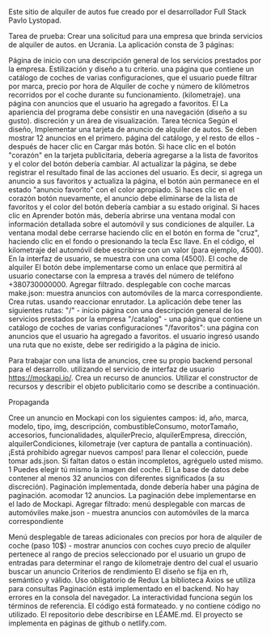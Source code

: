Este sitio de alquiler de autos fue creado por el desarrollador Full Stack Pavlo
Lystopad.

Tarea de prueba: Crear una solicitud para una empresa que brinda servicios de
alquiler de autos. en Ucrania. La aplicación consta de 3 páginas:

Página de inicio con una descripción general de los servicios prestados por la
empresa. Estilización y diseño a tu criterio. una página que contiene un
catálogo de coches de varias configuraciones, que el usuario puede filtrar por
marca, precio por hora de Alquiler de coche y número de kilómetros recorridos
por el coche durante su funcionamiento. (kilometraje). una página con anuncios
que el usuario ha agregado a favoritos. El La apariencia del programa debe
consistir en una navegación (diseño a su gusto). discreción y un área de
visualización. Tarea técnica Según el diseño, Implementar una tarjeta de anuncio
de alquiler de autos. Se deben mostrar 12 anuncios en el primero. página del
catálogo, y el resto de ellos - después de hacer clic en Cargar más botón. Si
hace clic en el botón "corazón" en la tarjeta publicitaria, debería agregarse a
la lista de favoritos y el color del botón debería cambiar. Al actualizar la
página, se debe registrar el resultado final de las acciones del usuario. Es
decir, si agrega un anuncio a sus favoritos y actualiza la página, el botón aún
permanece en el estado "anuncio favorito" con el color apropiado. Si haces clic
en el corazón botón nuevamente, el anuncio debe eliminarse de la lista de
favoritos y el color del botón debería cambiar a su estado original. Si haces
clic en Aprender botón más, debería abrirse una ventana modal con información
detallada sobre el automóvil y sus condiciones de alquiler. La ventana modal
debe cerrarse haciendo clic en el botón en forma de "cruz", haciendo clic en el
fondo o presionando la tecla Esc llave. En el código, el kilometraje del
automóvil debe escribirse con un valor (para ejemplo, 4500). En la interfaz de
usuario, se muestra con una coma (4500). El coche de alquiler El botón debe
implementarse como un enlace que permitirá al usuario conectarse con la empresa
a través del número de teléfono +380730000000. Agregar filtrado. desplegable con
coche marcas make.json: muestra anuncios con automóviles de la marca
correspondiente. Crea rutas. usando reaccionar enrutador. La aplicación debe
tener las siguientes rutas: "/" - inicio página con una descripción general de
los servicios prestados por la empresa "/catalog" - una página que contiene un
catálogo de coches de varias configuraciones "/favoritos": una página con
anuncios que el usuario ha agregado a favoritos. el usuario ingresó usando una
ruta que no existe, debe ser redirigido a la página de inicio.

Para trabajar con una lista de anuncios, cree su propio backend personal para el
desarrollo. utilizando el servicio de interfaz de usuario https://mockapi.io/.
Crea un recurso de anuncios. Utilizar el constructor de recursos y describir el
objeto publicitario como se describe a continuación.

Propaganda

Cree un anuncio en Mockapi con los siguientes campos: id, año, marca, modelo,
tipo, img, descripción, combustibleConsumo, motorTamaño, accesorios,
funcionalidades, alquilerPrecio, alquilerEmpresa, dirección,
alquilerCondiciones, kilometraje (ver captura de pantalla a continuación). ¡Está
prohibido agregar nuevos campos! para llenar el colección, puede tomar ads.json.
Si faltan datos o están incompletos, agréguelo usted mismo. 1 Puedes elegir tú
mismo la imagen del coche. El La base de datos debe contener al menos 32
anuncios con diferentes significados (a su discreción). Paginación implementada,
donde debería haber una página de paginación. acomodar 12 anuncios. La
paginación debe implementarse en el lado de Mockapi. Agregar filtrado: menú
desplegable con marcas de automóviles make.json - muestra anuncios con
automóviles de la marca correspondiente

Menú desplegable de tareas adicionales con precios por hora de alquiler de coche
(paso 10$) - mostrar anuncios con coches cuyo precio de alquiler pertenece al
rango de precios seleccionado por el usuario un grupo de entradas para
determinar el rango de kilometraje dentro del cual el usuario buscar un anuncio
Criterios de rendimiento El diseño se fija en rh, semántico y válido. Uso
obligatorio de Redux La biblioteca Axios se utiliza para consultas Paginación
está implementado en el backend. No hay errores en la consola del navegador. La
interactividad funciona según los términos de referencia. El código está
formateado. y no contiene código no utilizado. El repositorio debe describirse
en LÉAME.md. El proyecto se implementa en páginas de github o netlify.com.
